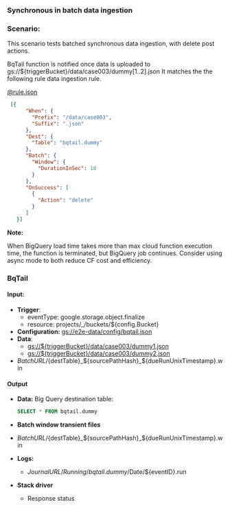### Synchronous in batch data ingestion

### Scenario:

This scenario tests batched synchronous data ingestion, with delete post actions.


BqTail function is notified once data is uploaded to gs://${triggerBucket}/data/case003/dummy[1..2].json
It matches the the following rule data ingestion rule.



[@rule.json](rule.json)
```json
 [{
      "When": {
        "Prefix": "/data/case003",
        "Suffix": ".json"
      },
      "Dest": {
        "Table": "bqtail.dummy"
      },
      "Batch": {
        "Window": {
          "DurationInSec": 10
        }
      },
      "OnSuccess": [
        {
          "Action": "delete"
        }
      ]
   }]
```

**Note:**

When BigQuery load time takes more than max cloud function execution time, the function is terminated, but BigQuery job continues.
Consider using async mode to both reduce CF cost and efficiency.


### BqTail

#### Input:

* **Trigger**:
    - eventType: google.storage.object.finalize
    - resource: projects/_/buckets/${config.Bucket}
* **Configuration:** [gs://e2e-data/config/bqtail.json](../../../config/bqtail.json)
* **Data**:
    - [gs://${triggerBucket}/data/case003/dummy1.json](data/trigger/dummy1.json)
    - [gs://${triggerBucket}/data/case003/dummy2.json](data/trigger/dummy2.json)
* ${BatchURL}/${destTable}_${sourcePathHash}_${dueRunUnixTimestamp}.win


#### Output

* **Data:**
    Big Query destination table:

    ```sql
    SELECT * FROM bqtail.dummy
    ```
 
* **Batch window transient files**

 - ${BatchURL}/${destTable}_${sourcePathHash}_${dueRunUnixTimestamp}.win


* **Logs:** 
  - ${JournalURL}/Running/bqtail.dummy/$Date/${eventID}.run
    
* **Stack driver**
  - Response status